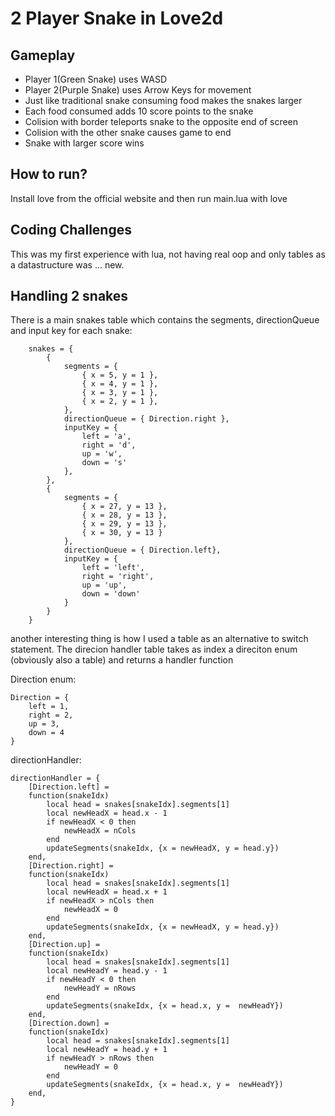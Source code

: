 
# 2 Player Snake in Love2d
 
## Gameplay

- Player 1(Green Snake) uses WASD
- Player 2(Purple Snake) uses Arrow Keys for movement
- Just like traditional snake consuming food makes the snakes larger
- Each food consumed adds 10 score points to the snake
- Colision with border teleports snake to the opposite end of screen
- Colision with the other snake causes game to end
- Snake with larger score wins

## How to run?

Install love from the official website and then run main.lua with love

## Coding Challenges

This was my first experience with lua, not having real oop and only tables 
as a datastructure was ... new.

## Handling 2 snakes

There is a main snakes table which contains the segments, directionQueue and 
input key for each snake:

```
    snakes = {
        {
            segments = {
                { x = 5, y = 1 },
                { x = 4, y = 1 },
                { x = 3, y = 1 },
                { x = 2, y = 1 },
            },
            directionQueue = { Direction.right },
            inputKey = {
                left = 'a',
                right = 'd',
                up = 'w',
                down = 's'
            },
        },
        {
            segments = {
                { x = 27, y = 13 },
                { x = 28, y = 13 },
                { x = 29, y = 13 },
                { x = 30, y = 13 }
            },
            directionQueue = { Direction.left},
            inputKey = {
                left = 'left',
                right = 'right',
                up = 'up',
                down = 'down'
            }
        }
    }
```

another interesting thing is how I used a table as an alternative to 
switch statement. The direcion handler table takes as index a direciton enum
(obviously also a table) and returns a handler function

Direction enum: 
```
Direction = {
    left = 1,
    right = 2,
    up = 3,
    down = 4
}
```

directionHandler:

```
directionHandler = {
    [Direction.left] = 
    function(snakeIdx)
        local head = snakes[snakeIdx].segments[1]
        local newHeadX = head.x - 1
        if newHeadX < 0 then
            newHeadX = nCols
        end
        updateSegments(snakeIdx, {x = newHeadX, y = head.y})
    end,
    [Direction.right] = 
    function(snakeIdx)
        local head = snakes[snakeIdx].segments[1]
        local newHeadX = head.x + 1
        if newHeadX > nCols then
            newHeadX = 0
        end
        updateSegments(snakeIdx, {x = newHeadX, y = head.y})
    end,
    [Direction.up] = 
    function(snakeIdx)
        local head = snakes[snakeIdx].segments[1]
        local newHeadY = head.y - 1
        if newHeadY < 0 then
            newHeadY = nRows
        end
        updateSegments(snakeIdx, {x = head.x, y =  newHeadY})
    end,
    [Direction.down] = 
    function(snakeIdx)
        local head = snakes[snakeIdx].segments[1]
        local newHeadY = head.y + 1
        if newHeadY > nRows then
            newHeadY = 0
        end
        updateSegments(snakeIdx, {x = head.x, y =  newHeadY})
    end,
}
```

